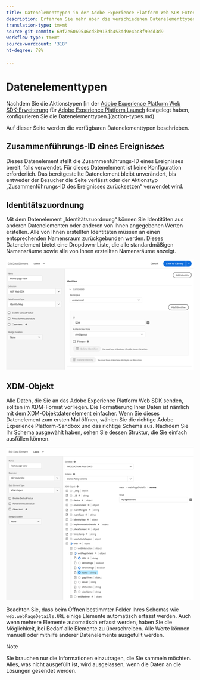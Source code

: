 ```yaml
---
title: Datenelementtypen in der Adobe Experience Platform Web SDK Extension
description: Erfahren Sie mehr über die verschiedenen Datenelementtypen, die von der Adobe Experience Platform Web SDK Extension in Adobe Experience Platform Launch bereitgestellt werden.
translation-type: tm+mt
source-git-commit: 69f2e6069546cd8b913db453dd9e4bc3f99dd3d9
workflow-type: tm+mt
source-wordcount: '318'
ht-degree: 78%

---
```



# Datenelementtypen

Nachdem Sie die Aktionstypen [in der [Adobe Experience Platform Web SDK-Erweiterung](web-sdk-extension.md) für [Adobe Experience Platform Launch](https://experienceleague.adobe.com/docs/launch.html) festgelegt haben, konfigurieren Sie die Datenelementtypen.](action-types.md)

Auf dieser Seite werden die verfügbaren Datenelementtypen beschrieben.

## Zusammenführungs-ID eines Ereignisses

Dieses Datenelement stellt die Zusammenführungs-ID eines Ereignisses bereit, falls verwendet. Für dieses Datenelement ist keine Konfiguration erforderlich. Das bereitgestellte Datenelement bleibt unverändert, bis entweder der Besucher die Seite verlässt oder der Aktionstyp „Zusammenführungs-ID des Ereignisses zurücksetzen“ verwendet wird.

## Identitätszuordnung

Mit dem Datenelement „Identitätszuordnung“ können Sie Identitäten aus anderen Datenelementen oder anderen von Ihnen angegebenen Werten erstellen. Alle von Ihnen erstellten Identitäten müssen an einen entsprechenden Namensraum zurückgebunden werden. Dieses Datenelement bietet eine Dropdown-Liste, die alle standardmäßigen Namensräume sowie alle von Ihnen erstellten Namensräume anzeigt.

![](./assets/identity-map-data-element.png)

## XDM-Objekt

Alle Daten, die Sie an das Adobe Experience Platform Web SDK senden, sollten im XDM-Format vorliegen. Die Formatierung Ihrer Daten ist nämlich mit dem XDM-Objektdatenelement einfacher. Wenn Sie dieses Datenelement zum ersten Mal öffnen, wählen Sie die richtige Adobe Experience Platform-Sandbox und das richtige Schema aus. Nachdem Sie Ihr Schema ausgewählt haben, sehen Sie dessen Struktur, die Sie einfach ausfüllen können.

![](./assets/XDM-object.png)

Beachten Sie, dass beim Öffnen bestimmter Felder Ihres Schemas wie `web.webPageDetails.URL` einige Elemente automatisch erfasst werden. Auch wenn mehrere Elemente automatisch erfasst werden, haben Sie die Möglichkeit, bei Bedarf alle Elemente zu überschreiben. Alle Werte können manuell oder mithilfe anderer Datenelemente ausgefüllt werden.

>[!NOTE]
>
>Sie brauchen nur die Informationen einzutragen, die Sie sammeln möchten. Alles, was nicht ausgefüllt ist, wird ausgelassen, wenn die Daten an die Lösungen gesendet werden.

